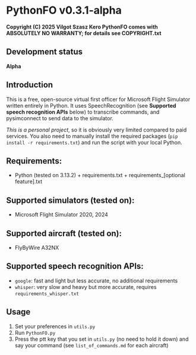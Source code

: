 # PythonFO v0.3.1-alpha

**Copyright (C) 2025  Vilgot Szasz Kero
PythonFO comes with ABSOLUTELY NO WARRANTY; for details see COPYRIGHT.txt**

## Development status

**Alpha**

## Introduction

This is a free, open-source virtual first officer for Microsoft Flight Simulator written entirely in Python. It uses SpeechRecognition (see **Supported speech recognition APIs** below) to transcribe commands, and pysimconnect to send data to the simulator.

*This is a personal project*, so it is obviously very limited compared to paid services. You also need to manually install the required packages (`pip install -r requirements.txt`) and run the script with your local Python.

## Requirements:

* Python (tested on 3.13.2) + requirements.txt + requirements_[optional feature].txt

## Supported simulators (tested on):

* Microsoft Flight Simulator 2020, 2024

## Supported aircraft (tested on):

* FlyByWire A32NX

## Supported speech recognition APIs:
* `google`: fast and light but less accurate, no additional requirements
* `whisper`: very slow and heavy but more accurate, requires `requirements_whisper.txt`

## Usage

1. Set your preferences in `utils.py`
2. Run `PythonFO.py`
3. Press the ptt key that you set in `utils.py` (no need to hold it down) and say your command (see `list_of_commands.md` for each aircraft)